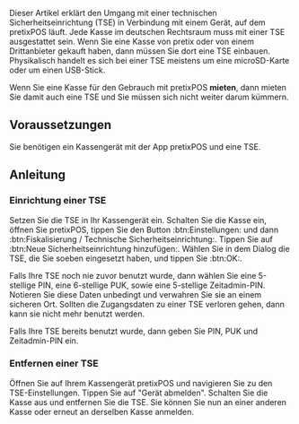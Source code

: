 Dieser Artikel erklärt den Umgang mit einer technischen Sicherheitseinrichtung (TSE) in Verbindung mit einem Gerät, auf dem pretixPOS läuft. 
Jede Kasse im deutschen Rechtsraum muss mit einer TSE ausgestattet sein. 
Wenn Sie eine Kasse von pretix oder von einem Drittanbieter gekauft haben, dann müssen Sie dort eine TSE einbauen. 
Physikalisch handelt es sich bei einer TSE meistens um eine microSD-Karte oder um einen USB-Stick. 

Wenn Sie eine Kasse für den Gebrauch mit pretixPOS **mieten**, dann mieten Sie damit auch eine TSE und Sie müssen sich nicht weiter darum kümmern. 

## Voraussetzungen 

Sie benötigen ein Kassengerät mit der App pretixPOS und eine TSE. 

## Anleitung 

### Einrichtung einer TSE 

Setzen Sie die TSE in Ihr Kassengerät ein. 
Schalten Sie die Kasse ein, öffnen Sie pretixPOS, tippen Sie den Button :btn:Einstellungen: und dann :btn:Fiskalisierung / Technische Sicherheitseinrichtung:. 
Tippen Sie auf :btn:Neue Sicherheitseinrichtung hinzufügen:. 
Wählen Sie in dem Dialog die TSE, die Sie soeben eingesetzt haben, und tippen Sie :btn:OK:. 

Falls Ihre TSE noch nie zuvor benutzt wurde, dann wählen Sie eine 5-stellige PIN, eine 6-stellige PUK, sowie eine 5-stellige Zeitadmin-PIN. 
Notieren Sie diese Daten unbedingt und verwahren Sie sie an einem sicheren Ort. 
Sollten die Zugangsdaten zu einer TSE verloren gehen, dann kann sie nicht mehr benutzt werden. 

Falls Ihre TSE bereits benutzt wurde, dann geben Sie PIN, PUK und Zeitadmin-PIN ein. 

### Entfernen einer TSE 

Öffnen Sie auf Ihrem Kassengerät pretixPOS und navigieren Sie zu den TSE-Einstellungen. 
Tippen Sie auf "Gerät abmelden". 
Schalten Sie die Kasse aus und entfernen Sie die TSE. 
Sie können Sie nun an einer anderen Kasse oder erneut an derselben Kasse anmelden. 

